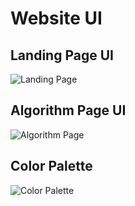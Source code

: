 # Website UI

## Landing Page UI

![Landing Page](https://github.com/MSCKIIT/Algorithm-VE/blob/shreya/design/Landing%20Page%20UI/images/Home%20page.png)


## Algorithm Page UI

![Algorithm Page](https://github.com/MSCKIIT/Algorithm-VE/blob/shreya/design/Landing%20Page%20UI/images/Each%20algo%20page.png)


## Color Palette

![Color Palette](https://github.com/MSCKIIT/Algorithm-VE/blob/shreya/design/Landing%20Page%20UI/images/Palette.png)
